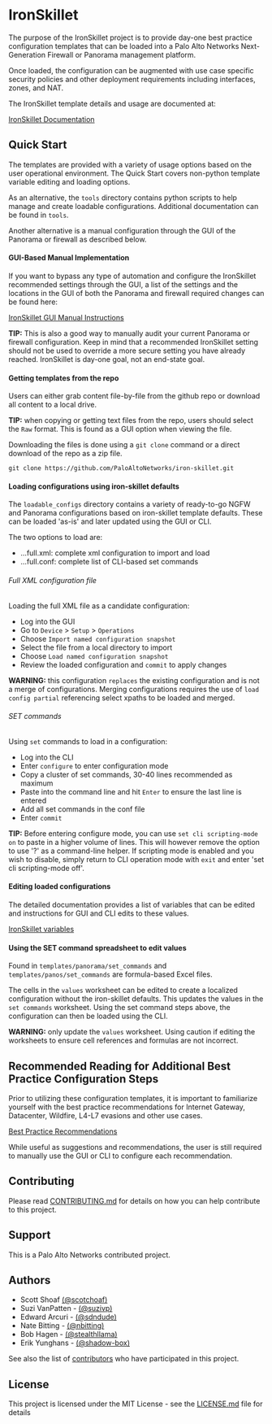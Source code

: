 # IronSkillet


The purpose of the IronSkillet project is to provide day-one best practice
configuration templates that can be loaded into a Palo Alto Networks
Next-Generation Firewall or Panorama management platform.

Once loaded, the configuration can be augmented with use case specific
security policies and other deployment requirements including interfaces,
zones, and NAT.

The IronSkillet template details and usage are documented at:

[IronSkillet Documentation](https://iron-skillet.readthedocs.io/en/panos_v8.0/)

## Quick Start
The templates are provided with a variety of usage options based
on the user operational environment. The Quick Start covers non-python
template variable editing and loading options.

As an alternative, the `tools` directory contains python scripts to help
manage and create loadable configurations. Additional documentation can be
found in `tools`.

Another alternative is a manual configuration through the GUI of the Panorama
or firewall as described below.

#### GUI-Based Manual Implementation
If you want to bypass any type of automation and configure the IronSkillet
recommended settings through the GUI, a list of the settings and the locations
in the GUI of both the Panorama and firewall required changes can be found here:

[IronSkillet GUI Manual Instructions](https://github.com/PaloAltoNetworks/iron-skillet/tree/panos_v8.0/GUI_config)

**TIP:** This is also a good way to manually audit your current Panorama or firewall
configuration.  Keep in mind that a recommended IronSkillet setting should not be used
to override a more secure setting you have already reached. IronSkillet is day-one goal,
not an end-state goal.

#### Getting templates from the repo
Users can either grab content file-by-file from the github repo or download all
content to a local drive.

**TIP:** when copying or getting text files from the repo, users should select
the `Raw` format. This is found as a GUI option when viewing the file.

Downloading the files is done using a `git clone` command or a direct
download of the repo as a zip file.

```
git clone https://github.com/PaloAltoNetworks/iron-skillet.git
```


#### Loading configurations using iron-skillet defaults
The `loadable_configs` directory contains a variety of ready-to-go
NGFW and Panorama configurations based on iron-skillet template defaults.
These can be loaded 'as-is' and later updated using the GUI or CLI.

The two options to load are:

* ...full.xml: complete xml configuration to import and load
* ...full.conf: complete list of CLI-based set commands

###### Full XML configuration file
Loading the full XML file as a candidate configuration:

* Log into the GUI
* Go to `Device` > `Setup` > `Operations`
* Choose `Import named configuration snapshot`
* Select the file from a local directory to import
* Choose `Load named configuration snapshot`
* Review the loaded configuration and `commit` to apply changes

**WARNING:** this configuration `replaces` the existing configuration and
is not a merge of configurations. Merging configurations requires the
use of `load config partial` referencing select xpaths to be loaded and merged.

###### SET commands
Using `set` commands to load in a configuration:

* Log into the CLI
* Enter `configure` to enter configuration mode
* Copy a cluster of set commands, 30-40 lines recommended as maximum
* Paste into the command line and hit `Enter` to ensure the last line is entered
* Add all set commands in the conf file
* Enter `commit`

**TIP:** Before entering configure mode, you can use `set cli scripting-mode on`
to paste in a higher volume of lines. This will however remove the option to
use '?' as a command-line helper. If scripting mode is enabled and you wish
to disable, simply return to CLI operation mode with `exit` and enter
'set cli scripting-mode off'.

#### Editing loaded configurations
The detailed documentation provides a list of variables that can be edited
and instructions for GUI and CLI edits to these values.

[IronSkillet variables](https://iron-skillet.readthedocs.io/en/panos_v8.0/creating_loadable_configs.html#variables-list-and-descriptions)


#### Using the SET command spreadsheet to edit values
Found in `templates/panorama/set_commands` and `templates/panos/set_commands`
are formula-based Excel files.

The cells in the `values` worksheet can be edited to create a
localized configuration without the iron-skillet defaults. This updates the
values in the `set commands` worksheet. Using the set command steps above,
the configuration can then be loaded using the CLI.

**WARNING:** only update the `values` worksheet. Using caution if editing
the worksheets to ensure cell references and formulas are not incorrect.

## Recommended Reading for Additional Best Practice Configuration Steps

Prior to utilizing these configuration templates, it is important to
familiarize yourself with the best practice recommendations for
Internet Gateway, Datacenter, Wildfire, L4-L7 evasions and other use cases.

[Best Practice Recommendations](https://www.paloaltonetworks.com/documentation/best-practices)

While useful as suggestions and recommendations, the user is still required
to manually use the GUI or CLI to configure each recommendation.


## Contributing
Please read [CONTRIBUTING.md](https://github.com/PaloAltoNetworks/iron-skillet/CONTRIBUTING.md) for details on how you can help contribute to this project.

## Support
This is a Palo Alto Networks contributed project.

## Authors

* Scott Shoaf [(@scotchoaf)](https://github.com/scotchoaf)
* Suzi VanPatten - [(@suzivp)](https://github.com/suzivp)
* Edward Arcuri - [(@sdndude)](https://github.com/sdndude)
* Nate Bitting - [(@nbitting)](https://github.com/nbitting)
* Bob Hagen - [(@stealthllama)](https://github.com/stealthllama)
* Erik Yunghans - [(@shadow-box)](https://github.com/shadow-box)

See also the list of [contributors](https://github.com/PaloAltoNetworks/iron-skillet/contributors) who have participated in this project.

## License

This project is licensed under the MIT License - see the [LICENSE.md](LICENSE.md) file for details

